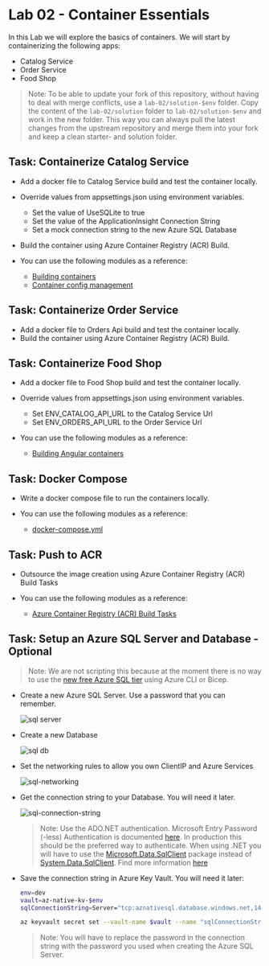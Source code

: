 # Lab 02 - Container Essentials

In this Lab we will explore the basics of containers. We will start by containerizing the following apps:

- Catalog Service
- Order Service
- Food Shop

>Note: To be able to update your fork of this repository, without having to deal with merge conflicts, use a `lab-02/solution-$env` folder. Copy the content of the `lab-02/solution` folder to `lab-02/solution-$env` and work in the new folder. This way you can always pull the latest changes from the upstream repository and merge them into your fork and keep a clean starter- and solution folder.

## Task: Containerize Catalog Service

- Add a docker file to Catalog Service build and test the container locally.
- Override values from appsettings.json using environment variables.
    - Set the value of UseSQLite to true
    - Set the value of the ApplicationInsight Connection String
    - Set a mock connection string to the new Azure SQL Database
- Build the container using Azure Container Registry (ACR) Build.

- You can use the following modules as a reference: 

    - [Building containers](/demos/02-containers/01-dev-workflow)    
    - [Container config management](/demos/02-containers/05-config-mgmt/)

## Task: Containerize Order Service

- Add a docker file to Orders Api build and test the container locally.
- Build the container using Azure Container Registry (ACR) Build.
    
## Task: Containerize Food Shop

- Add a docker file to Food Shop build and test the container locally.
- Override values from appsettings.json using environment variables.
    - Set ENV_CATALOG_API_URL to the Catalog Service Url
    - Set ENV_ORDERS_API_URL to the Order Service Url

- You can use the following modules as a reference: 

    - [Building Angular containers](/demos/00-app/config-ui/)    

## Task: Docker Compose

- Write a docker compose file to run the containers locally.

- You can use the following modules as a reference: 
    
    - [docker-compose.yml](/demos/02-containers/03-docker-dompose/docker-compose.yml)

## Task: Push to ACR

- Outsource the image creation using Azure Container Registry (ACR) Build Tasks

- You can use the following modules as a reference: 

    - [Azure Container Registry (ACR) Build Tasks](/demos/02-containers/02-publish/publish-images.azcli)    

## Task: Setup an Azure SQL Server and Database - Optional

>Note: We are not scripting this because at the moment there is no way to use the [new free Azure SQL tier](https://learn.microsoft.com/en-us/azure/azure-sql/database/free-offer?view=azuresql) using Azure CLI or Bicep.

- Create a new Azure SQL Server. Use a password that you can remember.

    ![sql server](_images/create-server.png)
  
- Create a new Database

    ![sql db](_images/create-db.png)

- Set the networking rules to allow you own ClientIP and Azure Services

    ![sql-networking](_images/sql-networking.png) 

- Get the connection string to your Database. You will need it later.

    ![sql-connection-string](_images/sql-connection-string.png)

    >Note: Use the ADO.NET authentication. Microsoft Entry Password (-less) Authentication is documented [here](https://learn.microsoft.com/en-us/azure/azure-sql/database/authentication-aad-configure?view=azuresql&tabs=azure-powershell). In production this should be the preferred way to authenticate. When using .NET you will have to use the [Microsoft.Data.SqlClient](https://www.nuget.org/packages/Microsoft.Data.SqlClient) package instead of [System.Data.SqlClient](https://www.nuget.org/packages/System.Data.SqlClient/). Find more information [here](https://learn.microsoft.com/en-us/sql/connect/ado-net/sql/azure-active-directory-authentication?view=sql-server-ver16)

- Save the connection string in Azure Key Vault. You will need it later:    

    ```bash
    env=dev
    vault=az-native-kv-$env
    sqlConnectionString=Server="tcp:aznativesql.database.windows.net,1433;Initial Catalog=aznative-food-catalog;Persist Security Info=False;User ID=aznativeadmin;Password=<PASSWORD>;MultipleActiveResultSets=False;Encrypt=True;TrustServerCertificate=False;Connection Timeout=30;"

    az keyvault secret set --vault-name $vault --name "sqlConnectionString" --value $sqlConnectionString
    ```
    
    >Note: You will have to replace the password in the connection string with the password you used when creating the Azure SQL Server.